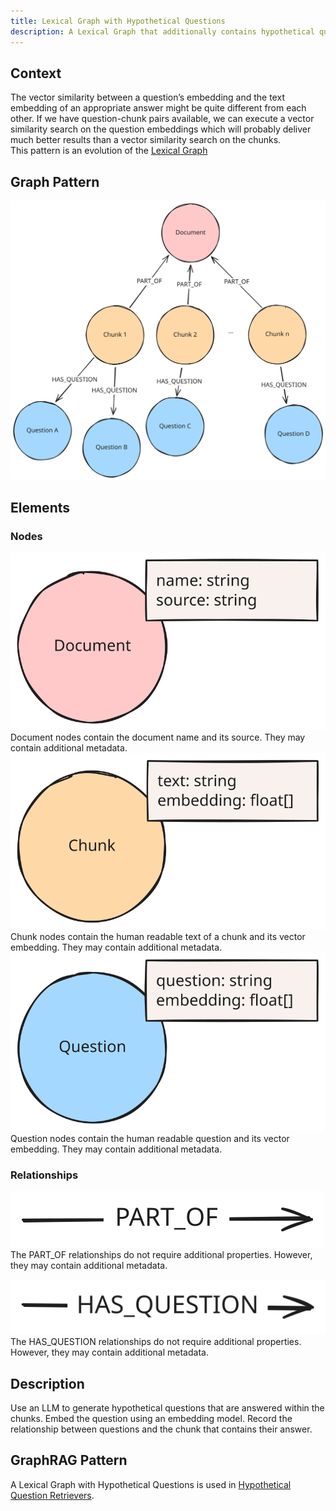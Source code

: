 ```yaml
---
title: Lexical Graph with Hypothetical Questions
description: A Lexical Graph that additionally contains hypothetical questions the answers of which are given within the chunks.
---
```


## Context

The vector similarity between a question’s embedding and the text embedding of an appropriate answer might be quite different from each other. If we have question-chunk pairs available, we can execute a vector similarity search on the question embeddings which will probably deliver much better results than a vector similarity search on the chunks.  
This pattern is an evolution of the [Lexical Graph](/reference/knowledge-graph/lexical-graph/)

## Graph Pattern

![Graph](../../../../assets/images/knowledge-graph-lexical-graph-hypothetical-questions.svg)

## Elements

### Nodes

![Document Node](../../../../assets/images/element-document-node.svg)
Document nodes contain the document name and its source. They may contain additional metadata.
![Chunk Node](../../../../assets/images/element-chunk-node.svg)
Chunk nodes contain the human readable text of a chunk and its vector embedding. They may contain additional metadata.
![Question Node](../../../../assets/images/element-question-node.svg)
Question nodes contain the human readable question and its vector embedding. They may contain additional metadata.

### Relationships

![PART_OF Relationship](../../../../assets/images/element-part-of-relationship.svg)
The PART_OF relationships do not require additional properties. However, they may contain additional metadata.

![HAS_QUESTION Relationship](../../../../assets/images/element-has-question-relationship.svg)
The HAS_QUESTION relationships do not require additional properties. However, they may contain additional metadata.

## Description

Use an LLM to generate hypothetical questions that are answered within the chunks. Embed the question using an embedding model. Record the relationship between questions and the chunk that contains their answer.

## GraphRAG Pattern

A Lexical Graph with Hypothetical Questions is used in [Hypothetical Question Retrievers](/reference/graphrag/hypothetical-question-retriever/).

